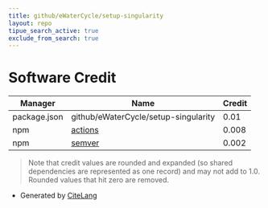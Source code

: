 ```yaml
---
title: github/eWaterCycle/setup-singularity
layout: repo
tipue_search_active: true
exclude_from_search: true
---
```

# Software Credit

|Manager|Name|Credit|
|-------|----|------|
|package.json|github/eWaterCycle/setup-singularity|0.01|
|npm|[actions](https://github.com/fundon/actions)|0.008|
|npm|[semver](https://github.com/npm/node-semver#readme)|0.002|


> Note that credit values are rounded and expanded (so shared dependencies are represented as one record) and may not add to 1.0. Rounded values that hit zero are removed.


- Generated by [CiteLang](https://github.com/vsoch/citelang)
